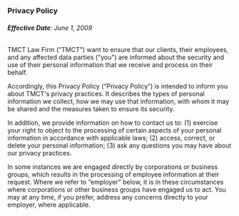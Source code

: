 ### Privacy Policy
###### <b>Effective Date</b>: June 1, 2009
TMCT Law Firm ("TMCT") want to ensure that our clients, their employees, and any affected data parties ("you") are informed about the security and use of their personal information that we receive and process on their behalf. 

Accordingly, this Privacy Policy (“Privacy Policy”) is intended to inform you about TMCT's privacy practices. It describes the types of personal information we collect, how we may use that information, with whom it may be shared and the measures taken to ensure its security.
 
In addition, we provide information on how to contact us to: (1) exercise your right to object to the processing of certain aspects of your personal information in accordance with applicable laws; (2) access, correct, or delete your personal information; (3) ask any questions you may have about our privacy practices.

In some instances we are engaged directly by corporations or business groups, which results in the processing of employee information at their request. Where we refer to “employer” below, it is in these circumstances where corporations or other business groups have engaged us to act. You may at any time, if you prefer, address any concerns directly to your employer, where applicable.
	